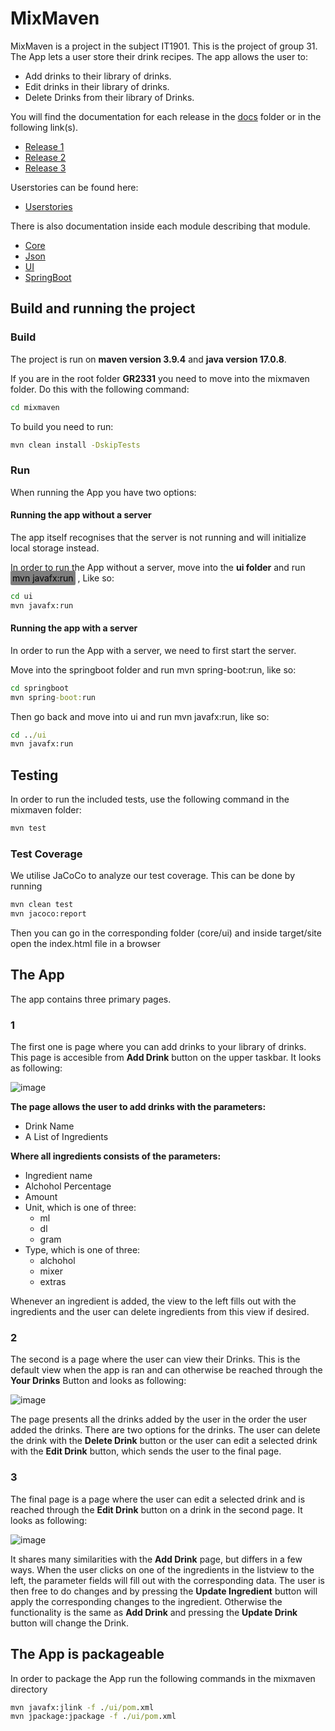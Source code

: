 # MixMaven

MixMaven is a project in the subject IT1901. This is the project of group 31.  The App lets a user store their drink recipes.
The app allows the user to:

- Add drinks to their library of drinks.
- Edit drinks in their library of drinks.
- Delete Drinks from their library of Drinks.

You will find the documentation for each release in the [docs](/docs/) folder or in the following link(s).

- [Release 1](/docs/release-1/)
- [Release 2](/docs/release-2/)
- [Release 3](/docs/release-3/)

Userstories can be found here:

- [Userstories](/mixmaven/userstories.md)  

 There is also documentation inside each module describing that module.

- [Core](/mixmaven/core/README.md)
- [Json](/mixmaven/json/README.md)
- [UI](/mixmaven/ui/README.md)
- [SpringBoot](/mixmaven/springboot/README.md)

## Build and running the project

### Build

The project is run on **maven version 3.9.4** and **java version 17.0.8**.

If you are in the root folder **GR2331** you need to move into the mixmaven folder. Do this with the following command:

```cmd
cd mixmaven
```

To build you need to run:

```cmd
mvn clean install -DskipTests
```

### Run

When running the App you have two options:

#### Running the app without a server

The app itself recognises that the server is not running and will initialize local storage instead.

In order to run the App without a server,  move into the **ui folder** and run <mark style="background-color: #7e7e7e; padding:3px; border-radius:2px"> mvn javafx:run</mark> , Like so:

```cmd
cd ui
mvn javafx:run
```

#### Running the app with a server

In order to run the App with a server, we need to first start the server.

Move into the springboot folder and run mvn spring-boot:run, like so:

```cmd
cd springboot
mvn spring-boot:run
```

Then go back and move into ui and run mvn javafx:run, like so:

```cmd
cd ../ui
mvn javafx:run
```

## Testing

In order to run the included tests, use the following command in the mixmaven folder:

```cmd
mvn test
```

### Test Coverage

We utilise JaCoCo to analyze our test coverage. This can be done by running

```cmd
mvn clean test
mvn jacoco:report
```

Then you can go in the corresponding folder (core/ui) and inside target/site open the index.html file in a browser

## The App

The app contains three primary pages.

### 1

 The first one is page where you can add drinks to your library of drinks. This page is accesible from **Add Drink** button on the upper taskbar. It looks as following:

![image](/docs/release-2/release-2-adddrink.png)

**The page allows the user to add drinks with the parameters:**

- Drink Name
- A List of Ingredients
  
**Where all ingredients consists of the parameters:**

- Ingredient name
- Alchohol Percentage
- Amount
- Unit, which is one of three:
  - ml
  - dl
  - gram
- Type, which is one of three:
  - alchohol
  - mixer
  - extras

Whenever an ingredient is added, the view to the left fills out with the ingredients and the user can delete ingredients from this view if desired.

### 2

 The second is a page where the user can view their Drinks. This is the default view when the app is ran and can otherwise be reached through the **Your Drinks** Button and looks as following:

![image](/docs/release-2/release-2-browsedrinks.png)

The page presents all the drinks added by the user in the order the user added the drinks. There are two options for the drinks. The user can delete the drink with the **Delete Drink** button or the user can edit a selected drink with the **Edit Drink** button, which sends the user to the final page.

### 3

The final page is a page where the user can edit a selected drink and is reached through the **Edit Drink** button on a drink in the second page. It looks as following:

![image](/docs/release-2/release-2-editdrink.png)

It shares many similarities with the **Add Drink** page, but differs in a few ways. When the user clicks on one of the ingredients in the listview to the left, the parameter fields will fill out with the corresponding data. The user is then free to do changes and by pressing the **Update Ingredient** button will apply the corresponding changes to the ingredient. Otherwise the functionality is the same as **Add Drink** and pressing the **Update Drink** button will change the Drink.

## The App is packageable

In order to package the App run the following commands in the mixmaven directory

```cmd
mvn javafx:jlink -f ./ui/pom.xml
mvn jpackage:jpackage -f ./ui/pom.xml
```

